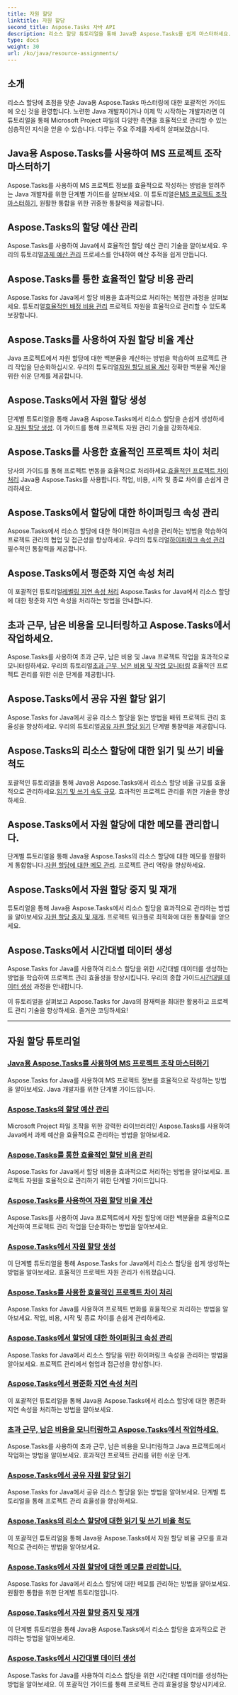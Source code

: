 ```yaml
---
title: 자원 할당
linktitle: 자원 할당
second_title: Aspose.Tasks 자바 API
description: 리소스 할당 튜토리얼을 통해 Java용 Aspose.Tasks를 쉽게 마스터하세요. MS 프로젝트 조작, 할당 예산, 비용 등을 관리합니다.
type: docs
weight: 30
url: /ko/java/resource-assignments/
---
```


## 소개

리소스 할당에 초점을 맞춘 Java용 Aspose.Tasks 마스터링에 대한 포괄적인 가이드에 오신 것을 환영합니다. 노련한 Java 개발자이거나 이제 막 시작하는 개발자라면 이 튜토리얼을 통해 Microsoft Project 파일의 다양한 측면을 효율적으로 관리할 수 있는 심층적인 지식을 얻을 수 있습니다. 다루는 주요 주제를 자세히 살펴보겠습니다.

## Java용 Aspose.Tasks를 사용하여 MS 프로젝트 조작 마스터하기

Aspose.Tasks를 사용하여 MS 프로젝트 정보를 효율적으로 작성하는 방법을 알려주는 Java 개발자를 위한 단계별 가이드를 살펴보세요. 이 튜토리얼은[MS 프로젝트 조작 마스터하기](./add-extended-attributes/), 원활한 통합을 위한 귀중한 통찰력을 제공합니다.

## Aspose.Tasks의 할당 예산 관리

 Aspose.Tasks를 사용하여 Java에서 효율적인 할당 예산 관리 기술을 알아보세요. 우리의 튜토리얼[과제 예산 관리](./assignment-budget/) 프로세스를 안내하여 예산 추적을 쉽게 만듭니다.

## Aspose.Tasks를 통한 효율적인 할당 비용 관리

 Aspose.Tasks for Java에서 할당 비용을 효과적으로 처리하는 복잡한 과정을 살펴보세요. 튜토리얼[효율적인 배정 비용 관리](./assignment-cost/) 프로젝트 자원을 효율적으로 관리할 수 있도록 보장합니다.

## Aspose.Tasks를 사용하여 자원 할당 비율 계산

 Java 프로젝트에서 자원 할당에 대한 백분율을 계산하는 방법을 학습하여 프로젝트 관리 작업을 단순화하십시오. 우리의 튜토리얼[자원 할당 비율 계산](./calculate-percentages/) 정확한 백분율 계산을 위한 쉬운 단계를 제공합니다.

## Aspose.Tasks에서 자원 할당 생성

 단계별 튜토리얼을 통해 Java용 Aspose.Tasks에서 리소스 할당을 손쉽게 생성하세요.[자원 할당 생성](./create-resource-assignments/). 이 가이드를 통해 프로젝트 자원 관리 기술을 강화하세요.

## Aspose.Tasks를 사용한 효율적인 프로젝트 차이 처리

 당사의 가이드를 통해 프로젝트 변동을 효율적으로 처리하세요.[효율적인 프로젝트 차이 처리](./deal-with-variances/) Java용 Aspose.Tasks를 사용합니다. 작업, 비용, 시작 및 종료 차이를 손쉽게 관리하세요.

## Aspose.Tasks에서 할당에 대한 하이퍼링크 속성 관리

 Aspose.Tasks에서 리소스 할당에 대한 하이퍼링크 속성을 관리하는 방법을 학습하여 프로젝트 관리의 협업 및 접근성을 향상하세요. 우리의 튜토리얼[하이퍼링크 속성 관리](./hyperlink-properties/) 필수적인 통찰력을 제공합니다.

## Aspose.Tasks에서 평준화 지연 속성 처리

이 포괄적인 튜토리얼[레벨링 지연 속성 처리](./leveling-delay-properties/) Aspose.Tasks for Java에서 리소스 할당에 대한 평준화 지연 속성을 처리하는 방법을 안내합니다.

## 초과 근무, 남은 비용을 모니터링하고 Aspose.Tasks에서 작업하세요.

 Aspose.Tasks를 사용하여 초과 근무, 남은 비용 및 Java 프로젝트 작업을 효과적으로 모니터링하세요. 우리의 튜토리얼[초과 근무, 남은 비용 및 작업 모니터링](./overtime-remaining-costs-work/) 효율적인 프로젝트 관리를 위한 쉬운 단계를 제공합니다.

## Aspose.Tasks에서 공유 자원 할당 읽기

 Aspose.Tasks for Java에서 공유 리소스 할당을 읽는 방법을 배워 프로젝트 관리 효율성을 향상하세요. 우리의 튜토리얼[공유 자원 할당 읽기](./read-shared-resource-assignments/) 단계별 통찰력을 제공합니다.

## Aspose.Tasks의 리소스 할당에 대한 읽기 및 쓰기 비율 척도

 포괄적인 튜토리얼을 통해 Java용 Aspose.Tasks에서 리소스 할당 비율 규모를 효율적으로 관리하세요.[읽기 및 쓰기 속도 규모](./read-write-rate-scale/). 효과적인 프로젝트 관리를 위한 기술을 향상하세요.

## Aspose.Tasks에서 자원 할당에 대한 메모를 관리합니다.

 단계별 튜토리얼을 통해 Java용 Aspose.Tasks의 리소스 할당에 대한 메모를 원활하게 통합합니다.[자원 할당에 대한 메모 관리](./resource-assignment-notes/). 프로젝트 관리 역량을 향상하세요.

## Aspose.Tasks에서 자원 할당 중지 및 재개

 튜토리얼을 통해 Java용 Aspose.Tasks에서 리소스 할당을 효과적으로 관리하는 방법을 알아보세요.[자원 할당 중지 및 재개](./stop-resume-assignment/). 프로젝트 워크플로 최적화에 대한 통찰력을 얻으세요.

## Aspose.Tasks에서 시간대별 데이터 생성

 Aspose.Tasks for Java를 사용하여 리소스 할당을 위한 시간대별 데이터를 생성하는 방법을 학습하여 프로젝트 관리 효율성을 향상시킵니다. 우리의 종합 가이드[시간대별 데이터 생성](./timephased-data-generation/) 과정을 안내합니다.

이 튜토리얼을 살펴보고 Aspose.Tasks for Java의 잠재력을 최대한 활용하고 프로젝트 관리 기술을 향상하세요. 즐거운 코딩하세요!

---

## 자원 할당 튜토리얼
### [Java용 Aspose.Tasks를 사용하여 MS 프로젝트 조작 마스터하기](./add-extended-attributes/)
Aspose.Tasks for Java를 사용하여 MS 프로젝트 정보를 효율적으로 작성하는 방법을 알아보세요. Java 개발자를 위한 단계별 가이드입니다.
### [Aspose.Tasks의 할당 예산 관리](./assignment-budget/)
Microsoft Project 파일 조작을 위한 강력한 라이브러리인 Aspose.Tasks를 사용하여 Java에서 과제 예산을 효율적으로 관리하는 방법을 알아보세요.
### [Aspose.Tasks를 통한 효율적인 할당 비용 관리](./assignment-cost/)
Aspose.Tasks for Java에서 할당 비용을 효과적으로 처리하는 방법을 알아보세요. 프로젝트 자원을 효율적으로 관리하기 위한 단계별 가이드입니다.
### [Aspose.Tasks를 사용하여 자원 할당 비율 계산](./calculate-percentages/)
Aspose.Tasks를 사용하여 Java 프로젝트에서 자원 할당에 대한 백분율을 효율적으로 계산하여 프로젝트 관리 작업을 단순화하는 방법을 알아보세요.
### [Aspose.Tasks에서 자원 할당 생성](./create-resource-assignments/)
이 단계별 튜토리얼을 통해 Aspose.Tasks for Java에서 리소스 할당을 쉽게 생성하는 방법을 알아보세요. 효율적인 프로젝트 자원 관리가 쉬워졌습니다.
### [Aspose.Tasks를 사용한 효율적인 프로젝트 차이 처리](./deal-with-variances/)
Aspose.Tasks for Java를 사용하여 프로젝트 변화를 효율적으로 처리하는 방법을 알아보세요. 작업, 비용, 시작 및 종료 차이를 손쉽게 관리하세요.
### [Aspose.Tasks에서 할당에 대한 하이퍼링크 속성 관리](./hyperlink-properties/)
Aspose.Tasks for Java에서 리소스 할당을 위한 하이퍼링크 속성을 관리하는 방법을 알아보세요. 프로젝트 관리에서 협업과 접근성을 향상합니다.
### [Aspose.Tasks에서 평준화 지연 속성 처리](./leveling-delay-properties/)
이 포괄적인 튜토리얼을 통해 Java용 Aspose.Tasks에서 리소스 할당에 대한 평준화 지연 속성을 처리하는 방법을 알아보세요.
### [초과 근무, 남은 비용을 모니터링하고 Aspose.Tasks에서 작업하세요.](./overtime-remaining-costs-work/)
Aspose.Tasks를 사용하여 초과 근무, 남은 비용을 모니터링하고 Java 프로젝트에서 작업하는 방법을 알아보세요. 효과적인 프로젝트 관리를 위한 쉬운 단계.
### [Aspose.Tasks에서 공유 자원 할당 읽기](./read-shared-resource-assignments/)
Aspose.Tasks for Java에서 공유 리소스 할당을 읽는 방법을 알아보세요. 단계별 튜토리얼을 통해 프로젝트 관리 효율성을 향상하세요.
### [Aspose.Tasks의 리소스 할당에 대한 읽기 및 쓰기 비율 척도](./read-write-rate-scale/)
이 포괄적인 튜토리얼을 통해 Java용 Aspose.Tasks에서 자원 할당 비율 규모를 효과적으로 관리하는 방법을 알아보세요.
### [Aspose.Tasks에서 자원 할당에 대한 메모를 관리합니다.](./resource-assignment-notes/)
Aspose.Tasks for Java에서 리소스 할당에 대한 메모를 관리하는 방법을 알아보세요. 원활한 통합을 위한 단계별 튜토리얼입니다.
### [Aspose.Tasks에서 자원 할당 중지 및 재개](./stop-resume-assignment/)
이 단계별 튜토리얼을 통해 Java용 Aspose.Tasks에서 리소스 할당을 효과적으로 관리하는 방법을 알아보세요.
### [Aspose.Tasks에서 시간대별 데이터 생성](./timephased-data-generation/)
Aspose.Tasks for Java를 사용하여 리소스 할당을 위한 시간대별 데이터를 생성하는 방법을 알아보세요. 이 포괄적인 가이드를 통해 프로젝트 관리 효율성을 향상시키세요.